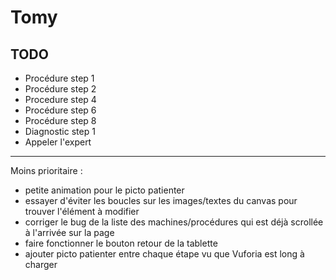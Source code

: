 Tomy
=========

## TODO

- Procédure step 1
- Procédure step 2
- Procedure step 4
- Procédure step 6
- Procédure step 8
- Diagnostic step 1
- Appeler l'expert

------

Moins prioritaire :

- petite animation pour le picto patienter
- essayer d'éviter les boucles sur les images/textes du canvas pour trouver l'élément à modifier
- corriger le bug de la liste des machines/procédures qui est déjà scrollée à l'arrivée sur la page
- faire fonctionner le bouton retour de la tablette
- ajouter picto patienter entre chaque étape vu que Vuforia est long à charger


